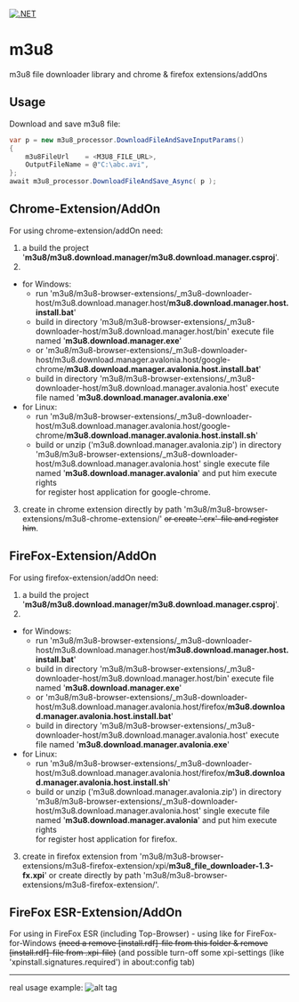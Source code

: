 [![.NET](https://github.com/zamgi/m3u8/actions/workflows/main.yml/badge.svg)](https://github.com/zamgi/m3u8/actions/workflows/main.yml)

# m3u8
m3u8 file downloader library and chrome & firefox extensions/addOns

Usage
-----
Download and save m3u8 file:

```C#
var p = new m3u8_processor.DownloadFileAndSaveInputParams()
{    
    m3u8FileUrl    = <M3U8_FILE_URL>,
    OutputFileName = @"C:\abc.avi",
};
await m3u8_processor.DownloadFileAndSave_Async( p ); 
```

Chrome-Extension/AddOn
-----
For using chrome-extension/addOn need:
1) a build the project '**m3u8/m3u8.download.manager/m3u8.download.manager.csproj**'.
2) 
- for Windows:
   - run 'm3u8/m3u8-browser-extensions/_m3u8-downloader-host/m3u8.download.manager.host/**m3u8.download.manager.host.install.bat**' 
   - build in directory 'm3u8/m3u8-browser-extensions/_m3u8-downloader-host/m3u8.download.manager.host/bin' execute file named '**m3u8.download.manager.exe**'   
   - or 
   'm3u8/m3u8-browser-extensions/_m3u8-downloader-host/m3u8.download.manager.avalonia.host/google-chrome/**m3u8.download.manager.avalonia.host.install.bat**'   
   - build in directory 'm3u8/m3u8-browser-extensions/_m3u8-downloader-host/m3u8.download.manager.avalonia.host' execute file named '**m3u8.download.manager.avalonia.exe**'
- for Linux:   
   - run 'm3u8/m3u8-browser-extensions/_m3u8-downloader-host/m3u8.download.manager.avalonia.host/google-chrome/**m3u8.download.manager.avalonia.host.install.sh**'
   - build or unzip ('m3u8.download.manager.avalonia.zip') in directory 'm3u8/m3u8-browser-extensions/_m3u8-downloader-host/m3u8.download.manager.avalonia.host' single execute file named '**m3u8.download.manager.avalonia**' and put him execute rights    
for register host application for google-chrome.
3) create in chrome extension directly by path 'm3u8/m3u8-browser-extensions/m3u8-chrome-extension/' <strike>or create '.crx'-file and register him</strike>.

FireFox-Extension/AddOn
-----
For using firefox-extension/addOn need:
1) a build the project '**m3u8/m3u8.download.manager/m3u8.download.manager.csproj**'.
2) 
- for Windows:
   - run 'm3u8/m3u8-browser-extensions/_m3u8-downloader-host/m3u8.download.manager.host/**m3u8.download.manager.host.install.bat**' 
   - build in directory 'm3u8/m3u8-browser-extensions/_m3u8-downloader-host/m3u8.download.manager.host/bin' execute file named '**m3u8.download.manager.exe**'    
   - or 'm3u8/m3u8-browser-extensions/_m3u8-downloader-host/m3u8.download.manager.avalonia.host/firefox/**m3u8.download.manager.avalonia.host.install.bat**'
   - build in directory 'm3u8/m3u8-browser-extensions/_m3u8-downloader-host/m3u8.download.manager.avalonia.host' execute file named '**m3u8.download.manager.avalonia.exe**'   
- for Linux:   
   - run 'm3u8/m3u8-browser-extensions/_m3u8-downloader-host/m3u8.download.manager.avalonia.host/firefox/**m3u8.download.manager.avalonia.host.install.sh**'
   - build or unzip ('m3u8.download.manager.avalonia.zip') in directory 'm3u8/m3u8-browser-extensions/_m3u8-downloader-host/m3u8.download.manager.avalonia.host' single execute file named '**m3u8.download.manager.avalonia**' and put him execute rights    
for register host application for firefox.
3) create in firefox extension from 'm3u8/m3u8-browser-extensions/m3u8-firefox-extension/xpi/**m3u8_file_downloader-1.3-fx.xpi**' or create directly by path 'm3u8/m3u8-browser-extensions/m3u8-firefox-extension/'.

FireFox ESR-Extension/AddOn
-----
For using in FireFox ESR (including Top-Browser) - using like for FireFox-for-Windows <strike>(need a remove [install.rdf]-file from this folder & remove [install.rdf]-file from .xpi-file)</strike> (and possible turn-off some xpi-settings (like 'xpinstall.signatures.required') in about:config tab)

-----
real usage example:
![alt tag](https://github.com/zamgi/m3u8/blob/master/%5Bm3u8%5D.gif)
